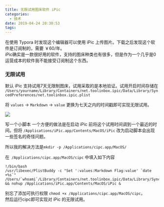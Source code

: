 ```yaml
---
title: 无限试用图床软件 iPic
categories:
  - 技术
date: 2019-04-24 20:30:53
tags:
---
```


在使用 Typora 时发现这个编辑器可以使用 iPic 上传图片。下载之后发现这个软件是订阅制的，需要 ￥60/年。  
iPic确实是一款很好用的软件，支持的图床种类也有很多，但是作为一个几乎是0运营成本的软件我不能接受订阅制这个东西。

### 无限试用

默认 iPic 支持试用7天无限制图床，试用采取的是本地验证。试用开启时间存储在
`/Users/yourname/Library/Containers/net.toolinbox.ipic/Data/Library/SyncedPreferences/net.toolinbox.ipic.plist`

将 `values` -\> `Markdown` -\> `value` 更换为七天之内的时间戳即可实现无限试用。  

![](http://pics.naaln.com/blog/2019-04-24-021137.jpg)

写一个小脚本
一个方便的做法是在启动 iPic 前将这个试用时间调到一个最近的时间。但将 `/Applications/iPic.app/Contents/MacOS/iPic` 改为启动脚本会出现一些签名的奇怪问题。
  
所以我的解决方法是`mkdir -p /Applications/cipc.app/MacOS/`

在` /Applications/cipc.app/MacOS/cipc` 中填入如下内容

```
!/bin/bash
/usr/libexec/PlistBuddy -c "Set ':values:Markdown Flag:value' `date +%s`" /Users/`whoami`/Library/Containers/net.toolinbox.ipic/Data/Library/SyncedPreferences/net.toolinbox.ipic.plist && nohup /Applications/iPic.app/Contents/MacOS/iPic &
```

别忘了添加可执行权限 `chmod +x /Applications/cipc.app/MacOS/cipc`，  
然后运行cipc即可实现对 iPic 的无限试用。